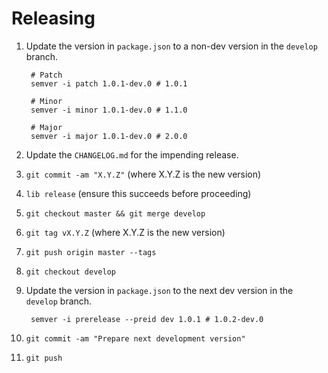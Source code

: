 # Releasing

1. Update the version in `package.json` to a non-dev version in the `develop`
   branch.

        # Patch
        semver -i patch 1.0.1-dev.0 # 1.0.1

        # Minor
        semver -i minor 1.0.1-dev.0 # 1.1.0

        # Major
        semver -i major 1.0.1-dev.0 # 2.0.0

1. Update the `CHANGELOG.md` for the impending release.
1. `git commit -am "X.Y.Z"` (where X.Y.Z is the new version)
1. `lib release` (ensure this succeeds before proceeding)
1. `git checkout master && git merge develop`
1. `git tag vX.Y.Z` (where X.Y.Z is the new version)
1. `git push origin master --tags`
1. `git checkout develop`
1. Update the version in `package.json` to the next dev version in the `develop`
   branch.

        semver -i prerelease --preid dev 1.0.1 # 1.0.2-dev.0

1. `git commit -am "Prepare next development version"`
1. `git push`
